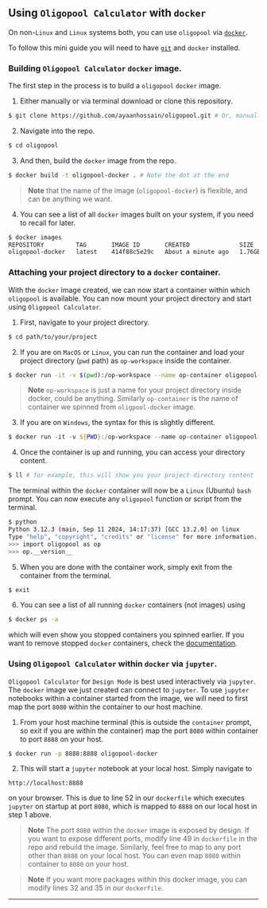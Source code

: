 ## Using `Oligopool Calculator` with `docker`

On non-`Linux` and `Linux` systems both, you can use `oligopool` via [`docker`](https://docs.docker.com/desktop/).

To follow this mini guide you will need to have [`git`](https://git-scm.com/book/en/v2/Getting-Started-Installing-Git) and `docker` installed.


### Building `Oligopool Calculator` `docker` image.

The first step in the process is to build a `oligopool` `docker` image.

1. Either manually or via terminal download or clone this repository.
```bash
$ git clone https://github.com/ayaanhossain/oligopool.git # Or, manually download repository
```

2. Navigate into the repo.
```bash
$ cd oligopool
```

3. And then, build the `docker` image from the repo.
```bash
$ docker build -t oligopool-docker . # Note the dot at the end
```
> **Note** that the name of the image (`oligopool-docker`) is flexible, and can be anything we want.

4. You can see a list of all `docker` images built on your system, if you need to recall for later.
```bash
$ docker images
REPOSITORY         TAG       IMAGE ID       CREATED              SIZE
oligopool-docker   latest    414f88c5e29c   About a minute ago   1.76GB
```

### Attaching your project directory to a `docker` container.

With the `docker` image created, we can now start a container within which `oligopool` is available. You can now mount your project directory and start using `Oligopool Calculator`.

1. First, navigate to your project directory.
```bash
$ cd path/to/your/project
```

2. If you are on `MacOS` or `Linux`, you can run the container and load your project directory (`pwd` path) as `op-workspace` inside the container.
```bash
$ docker run -it -v $(pwd):/op-workspace --name op-container oligopool-docker # Loads your project directory
```
> **Note** `op-workspace` is just a name for your project directory inside docker, could be anything. Similarly `op-container` is the name of container we spinned from `oligpool-docker` image.

3. If you are on `Windows`, the syntax for this is slightly different.
```powershell
$ docker run -it -v ${PWD}:/op-workspace --name op-container oligopool-docker # Loads your project directory
```

4. Once the container is up and running, you can access your directory content.
```bash
$ ll # for example, this will show you your project directory content
```
The terminal within the `docker` container will now be a `Linux` (Ubuntu) `bash` prompt. You can now execute any `oligopool` function or script from the terminal.
```bash
$ python
Python 3.12.3 (main, Sep 11 2024, 14:17:37) [GCC 13.2.0] on linux
Type "help", "copyright", "credits" or "license" for more information.
>>> import oligopool as op
>>> op.__version__
```

5. When you are done with the container work, simply exit from the container from the terminal.
```bash
$ exit
```

6. You can see a list of all running `docker` containers (not images) using
```bash
$ docker ps -a
```
which will even show you stopped containers you spinned earlier. If you want to remove stopped `docker` containers, check the [documentation](https://docs.docker.com/reference/cli/docker/container/rm/).


### Using `Oligopool Calculator` within `docker` via `jupyter`.

`Oligopool Calculator` for `Design Mode` is best used interactively via `jupyter`. The `docker` image we just created can connect to `jupyter`. To use `jupyter` notebooks within a container started from the image, we will need to first map the port `8080` within the container to our host machine.

1. From your host machine terminal (this is outside the `container` prompt, so exit if you are within the container) map the port `8080` within container to port `8888` on your host.
```bash
$ docker run -p 8888:8888 oligopool-docker
```

2. This will start a `jupyter` notebook at your local host. Simply navigate to
```
http://localhost:8888
```
on your browser. This is due to line 52 in our `dockerfile` which executes `jupyter` on startup at port `8080`, which is mapped to `8888` on our local host in step 1 above.

> **Note** The port `8080` within the `docker` image is exposed by design. If you want to expose different ports, modify line 49 in `dockerfile` in the repo and rebuild the image.
> Similarly, feel free to map to any port other than `8888` on your local host. You can even map `8080` within container to `8080` on your host.

> **Note** If you want more packages within this docker image, you can modify lines 32 and 35 in our `dockerfile`.

---